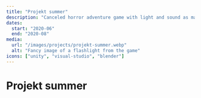 ```yaml
---
title: "Projekt summer"
description: "Canceled horror adventure game with light and sound as major gameplay mechanics."
dates:
  start: "2020-06"
  end: "2020-08"
media:
  url: "/images/projects/projekt-summer.webp"
  alt: "Fancy image of a flashlight from the game"
icons: ["unity", "visual-studio", "blender"]
---
```


# Projekt summer

